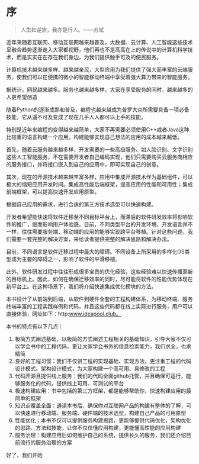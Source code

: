 # 序

> 人生如逆旅，我亦是行人。——苏轼

近年来随着互联网、移动互联网越来越普及，大数据、云计算、人工智能这些技术呈融合趋势逐渐走入大家都视野，他们再也不是高高在上的传说中的计算机科学技术，而是实实在在存在我们身边，为我们提供触手可及的便民服务。

计算机技术越来越多样、越来越亲民，大型应用为我们提供了强大而丰富的云端服务，使我们可以在便携的微小的智能移动终端中享受着强大算力带来的智能服务。

据统计，网民越来越多。服务也越来越多样。大家在享受服务的同时，越来越多的人更希望创造

随着Python的逐渐成熟和普及，编程也越来越成为普罗大众所需要具备一项必备技能，它从遥不可及变成了现在几乎人人都可以上手的技能。

特别是近年来编程的变得越来越简单，大家不再需要必须使用C++或者Java这种比较重的语言构建一个应用。构建能够实现自己想法的应用的成本越来越低。

首先，随着云服务越来越多样，开发需要的一些高级服务、如人脸识别、文字识别这些人工智能服务，不在需要开发者自己编码实现，他们只需要购买云服务商相应的服务接口，并将接口嵌入到自己的应用中，即可实现自己的创意。

其次，现在的开源技术越来越丰富多样，应用中集成开源技术作为基础组件，可以极大的缩短应用开发时间。集成高性能后端框架，提高应用的性能和可用性；集成前端框架，可以提高快速开发应用原型。

根据自己应用的需求，进行合适的第三方技术选型可以快速构建。

开发者希望能快速将软件迁移至不同目标平台上，而滞后的软件研发效率将影响软件的推广，继而影响用户体验感。目前，不同类型平台的开发环境、开发语言并不一样，往往需要服务端、移动端的应用的能够实现跨平台移植。针对这些问题，我们需要一套完整的解决方案，来给读者提供完整的解决思路和解决办法。

目前，不同语言是软件迁移过程中最大的障碍。不同设备上所采用的多样化OS类型成为主要的障碍之一，影响了软件的平滑移植。

此外，软件研发过程中往往形成很多宝贵的优化经验，这些经验难以快速传播至新的目标机上。因此，如何在确保迁移效率的同时，尽可能将软件的性能优势体现在新平台上。在这种场景下，我们将介绍快速集成优化模块的方法。

本书设计了从前端到后端，从软件到硬件全套的工程构建体系，为移动终端、服务终端丰富的工程实践样例和代码，并且这些代码都在线上实际进行服务，用户可以直接体验，网址如下：http:www.ideapool.club。

本书的特点有以下几点：

1. 极简方式阐述基础，以极简的方式阐述工程相关的基础知识，引导大家不仅可以学会书中的工程代码，更让大家学会书外的信息检索能力，我们求全，也求精简
2. 良好的工程习惯：我们不仅讲工程的实现基础、实现方法，更注重工程的代码设计模式、架构设计模式，为大家构建一个高可用、易修改的工程
3. 代码开源且提供线上服务：我们的代码全面github托管，并且确保可运行，能够服务化的代码，提供线上可用、可测试的平台
4. 极速构建应用：书中包括的第三方框架，都是能够帮助你，快速构建应用的最简单的框架
5. 知识点覆盖全面：通读本书后，确保你对互联网产品的构建有整体的了解，可以快速进行移动端、服务端、硬件端的技术选型，构建自己产品的可用原型
6. 性能优化：本书不仅可以提供服务构建思路，更能够提供代码优化，架构优化的思路、方法和技能，让你不仅仅懂应用构建，更能懂高性能的应用构建
7. 服务治理：构建应用后如何维护自己的系统，提供长久的服务，我们还介绍目前流行的服务治理的方案

好了，我们开始



